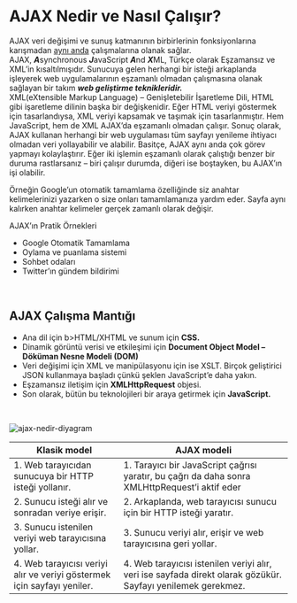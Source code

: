 <h1>AJAX Nedir ve Nasıl Çalışır?</h1>
AJAX veri değişimi ve sunuş katmanının birbirlerinin fonksiyonlarına karışmadan <ins>aynı anda</ins> çalışmalarına olanak sağlar.<br>
AJAX, <b><i>A</i></b>synchronous <b><i>J</i></b>avaScript <b><i>A</i></b>nd <b><i>X</i></b>ML, Türkçe olarak Eşzamansız ve XML’in kısaltılmışıdır. 
Sunucuya gelen herhangi bir isteği arkaplanda işleyerek web uygulamalarının eşzamanlı olmadan çalışmasına olanak sağlayan bir takım <b><i>web geliştirme teknikleridir.</i></b><br> 
XML(eXtensible Markup Language) – Genişletebilir İşaretleme Dili, HTML gibi işaretleme dilinin başka bir değişkenidir. 
Eğer HTML veriyi göstermek için tasarlandıysa, XML veriyi kapsamak ve taşımak için tasarlanmıştır.
Hem JavaScript, hem de XML AJAX’da eşzamanlı olmadan çalışır. 
Sonuç olarak, AJAX kullanan herhangi bir web uygulaması tüm sayfayı yenileme ihtiyacı olmadan veri yollayabilir ve alabilir.
Basitçe, AJAX aynı anda çok görev yapmayı kolaylaştırır. 
Eğer iki işlemin eşzamanlı olarak çalıştığı benzer bir duruma rastlarsanız – biri çalışır durumda, diğeri ise boştayken, bu AJAX’ın işi olabilir.

Örneğin Google’un otomatik tamamlama özelliğinde siz anahtar kelimelerinizi yazarken o size onları tamamlamanıza yardım eder. 
Sayfa aynı kalırken anahtar kelimeler gerçek zamanlı olarak değişir. <br>

AJAX’ın Pratik Örnekleri
<ul>
  <li>Google Otomatik Tamamlama</li>
  <li>Oylama ve puanlama sistemi </li>
  <li>Sohbet odaları </li>
  <li>Twitter’ın gündem bildirimi </li>
</ul><br>
<h2>AJAX Çalışma Mantığı</h2>
<ul>
  <li>Ana dil için b>HTML/XHTML</b> ve sunum için <b>CSS.</b></li>
  <li>Dinamik görüntü verisi ve etkileşimi için <b>Document Object Model – Döküman Nesne Modeli (DOM)</b></li>
  <li>Veri değişimi için XML ve manipülasyonu için ise XSLT. Birçok geliştirici JSON kullanmaya başladı çünkü şeklen JavaScript’e daha yakın.</li>
  <li>Eşzamansız iletişim için <b>XMLHttpRequest</b> objesi.</li>
  <li>Son olarak, bütün bu teknolojileri bir araya getirmek için <b>JavaScript.</b></li>
</ul><br>

![ajax-nedir-diyagram](https://user-images.githubusercontent.com/48285856/151548866-f609f498-e7ba-4b99-adf5-4fa52d8ff4f4.jpg)

<table>
  <thead>
    <tr>
      <th>Klasik model</th>
      <th>AJAX modeli</th>
    </tr>
  </thead>
  <tbody>
    <tr>
      <td>1. Web tarayıcıdan sunucuya bir HTTP isteği yollanır.</td>
      <td>1. Tarayıcı bir JavaScript çağrısı yaratır, bu çağrı da daha sonra XMLHttpRequest’i aktif eder </td>
    </tr>
    <tr>
      <td>2. Sunucu isteği alır ve sonradan veriye erişir.</td>
      <td>2. Arkaplanda, web tarayıcısı sunucu için bir HTTP isteği yaratır.</td>
    </tr>
    <tr>
      <td>3. Sunucu istenilen veriyi web tarayıcısına yollar.</td>
      <td>3. Sunucu veriyi alır, erişir ve web tarayıcısına geri yollar.</td>
    </tr>
    <tr>
      <td>4. Web tarayıcısı veriyi alır ve veriyi göstermek için sayfayı yeniler.</td>
      <td>4. Web tarayıcısı istenilen veriyi alır, veri ise sayfada direkt olarak gözükür. Sayfayı yenilemek gerekmez.</td>
    </tr>
  </tbody>
</table>
  





